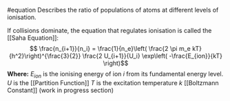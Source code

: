 #equation
Describes the ratio of populations of atoms at different levels of ionisation.

If collisions dominate, the equation that regulates ionisation is called the [[Saha Equation]]: $$ \frac{n_{i+1}}{n_i} = \frac{1}{n_e}\left( \frac{2 \pi m_e kT}{h^2}\right)^{\frac{3}{2}} \frac{2 U_{i+1}}{U_i} \exp\left( -\frac{E_{ion}}{kT} \right)$$**Where:**
$E_{ion}$ is the ionising energy of ion $i$ from its fundamental energy level.
$U$ is the [[Partition Function]]
$T$ is the excitation temperature
$k$ [[Boltzmann Constant]]
(work in progress section)